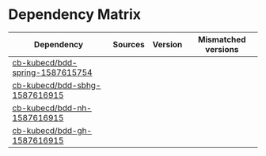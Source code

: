 # Dependency Matrix

Dependency | Sources | Version | Mismatched versions
---------- | ------- | ------- | -------------------
[cb-kubecd/bdd-spring-1587615754](https://github.com/cb-kubecd/bdd-spring-1587615754.git) |  | []() | 
[cb-kubecd/bdd-sbhg-1587616915](https://github.com/cb-kubecd/bdd-sbhg-1587616915.git) |  | []() | 
[cb-kubecd/bdd-nh-1587616915](https://github.com/cb-kubecd/bdd-nh-1587616915.git) |  | []() | 
[cb-kubecd/bdd-gh-1587616915](https://github.com/cb-kubecd/bdd-gh-1587616915.git) |  | []() | 
